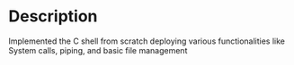 # Description

Implemented the C shell from scratch deploying various functionalities like System calls, piping, and basic file management

